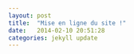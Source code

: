 ```yaml
---
layout: post
title:  "Mise en ligne du site !"
date:   2014-02-10 20:51:28
categories: jekyll update
---
```


